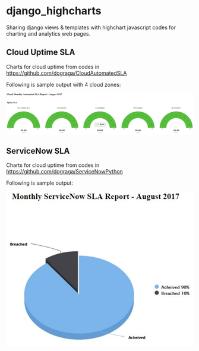 # django_highcharts

Sharing django views & templates with highchart javascript codes for charting and analytics web pages.

## Cloud Uptime SLA

Charts for cloud uptime from codes in https://github.com/dograga/CloudAutomatedSLA 

Following is sample output with 4 cloud zones:

![Alt text](/cloud_sla_sample.JPG?raw=true "")

## ServiceNow SLA

Charts for cloud uptime from codes in https://github.com/dograga/ServiceNowPython

Following is sample output:

![Alt text](/servicenow_sla_sample.JPG?raw=true "")
